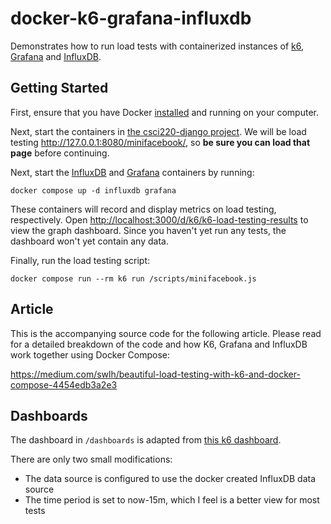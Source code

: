 # docker-k6-grafana-influxdb
Demonstrates how to run load tests with containerized instances of [k6](https://k6.io), [Grafana](https://grafana.com) and [InfluxDB](https://www.influxdata.com).

## Getting Started
First, ensure that you have Docker [installed](https://docs.docker.com/get-docker/) and running on your computer.

Next, start the containers in [the csci220-django project](https://github.com/ClarkuCSCI/csci220-django). We will be load testing <http://127.0.0.1:8080/minifacebook/>, so **be sure you can load that page** before continuing.

Next, start the [InfluxDB](https://www.influxdata.com) and [Grafana](https://grafana.com) containers by running:
```
docker compose up -d influxdb grafana
```
These containers will record and display metrics on load testing, respectively. Open <http://localhost:3000/d/k6/k6-load-testing-results> to view the graph dashboard. Since you haven't yet run any tests, the dashboard won't yet contain any data.

Finally, run the load testing script:
```
docker compose run --rm k6 run /scripts/minifacebook.js
```

## Article
This is the accompanying source code for the following article. Please read for a detailed breakdown of the code and how K6, Grafana and InfluxDB work together using Docker Compose:

https://medium.com/swlh/beautiful-load-testing-with-k6-and-docker-compose-4454edb3a2e3

## Dashboards
The dashboard in `/dashboards` is adapted from [this k6 dashboard](https://grafana.com/grafana/dashboards/2587).

There are only two small modifications:
* The data source is configured to use the docker created InfluxDB data source
* The time period is set to now-15m, which I feel is a better view for most tests

